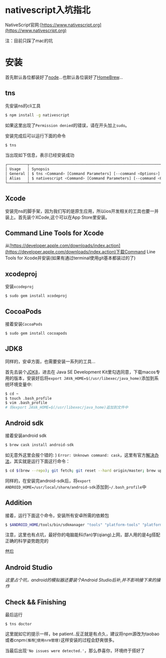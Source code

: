 # nativescript入坑指北

NativeScript官网:[https://www.nativescript.org](https://www.nativescript.org)

注：目前只踩了mac的坑

# 安装

首先默认各位都装好了[node](https://nodejs.org/)...也默认各位装好了[HomeBrew](http://brew.sh/)...

## tns
先安装ns的cli工具
```bash
$ npm install -g nativescript
```
如果这里出现了`Permission denied`的错误，请在开头加上`sudo`。

安装完成后可以运行下面的命令
```bash
$ tns
```
当出现如下信息，表示已经安装成功
```bash
┌─────────┬─────────────────────────────────────────────────────────────────────┐
│ Usage   │ Synopsis                                                            │
│ General │ $ tns <Command> [Command Parameters] [--command <Options>]          │
│ Alias   │ $ nativescript <Command> [Command Parameters] [--command <Options>] │
└─────────┴─────────────────────────────────────────────────────────────────────┘
```

## Xcode

安装完ns的脚手架，因为我们写的是原生应用，所以ios开发相关的工具也要一并装上。首先装个XCode,这个可以在App Store里安装。

## Command Line Tools for Xcode
从[https://developer.apple.com/downloads/index.action](https://developer.apple.com/downloads/index.action)下载Command Line Tools for Xcode并安装(如果有通过terminal使用git基本都装过的了)

## xcodeproj

安装`xcodeproj`

```bash
$ sudo gem install xcodeproj
```

## CocoaPods

接着安装`CocoaPods`

```bash
$ sudo gem install cocoapods
```
## JDK8

同样的，安卓方面，也需要安装一系列的工具...

首先去装个[JDK8](http://www.oracle.com/technetwork/java/javase/downloads/index.html)，进去在 Java SE Development Kit里勾选同意，下载macos专用的版本，安装好后将`export JAVA_HOME=$(/usr/libexec/java_home)`添加到系统环境变量中:
```bash
$ cd ~
$ touch .bash_profile
$ vim .bash_profile
# 将export JAVA_HOME=$(/usr/libexec/java_home)追加到文件中
```
## Android sdk
接着安装android sdk
```bash
$ brew cask install android-sdk
```
如无意外这里会报个错的: ) `Error: Unknown command: cask`，这里有官方[解决办法](https://github.com/caskroom/homebrew-cask/blob/master/doc/reporting_bugs/error_unknown_command_cask.md)，其实就是运行下面这行命令：
```bash
$ cd $(brew --repo); git fetch; git reset --hard origin/master; brew update
```
同样的，在安装完android-sdk后，将`export ANDROID_HOME=/usr/local/share/android-sdk`添加到`~/.bash_profile`中

## Addition
接着，运行下面这个命令，安装所有安卓所需的依赖包
```bash
$ $ANDROID_HOME/tools/bin/sdkmanager "tools" "platform-tools" "platforms;android-25" "build-tools;25.0.2" "extras;android;m2repository" "extras;google;m2repository"
```
注意，这里也有点坑，最好你的电脑能科(fan)学(qiang)上网，鄙人用的是4g搭配正确的科学姿势跑完的

然后

## Android Studio
*这里占个坑，android的模拟器还要装个Android Studio后补,并不影响接下来的操作*


## Check && Finishing

最后运行
```
$ tns doctor
```
这里就如它的提示一样，be patient..反正就是有点久，建议将npm源改为taobao或者cnpm`(推荐使用nrm管理)`这样安装的过程会舒爽很多。

当最后出现`'No issues were detected.'`，那么恭喜你，环境终于搭好了

